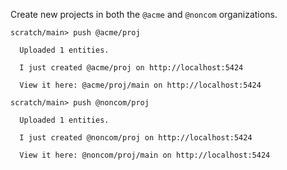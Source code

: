 Create new projects in both the `@acme` and `@noncom` organizations.

``` ucm
scratch/main> push @acme/proj

  Uploaded 1 entities.

  I just created @acme/proj on http://localhost:5424

  View it here: @acme/proj/main on http://localhost:5424

scratch/main> push @noncom/proj

  Uploaded 1 entities.

  I just created @noncom/proj on http://localhost:5424

  View it here: @noncom/proj/main on http://localhost:5424
```
